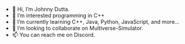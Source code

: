 - 👋 Hi, I’m Johnny Dutta.
- 💾 I’m interested programming in C++
- 🔧 I’m currently learning C++, Java, Python, JavaScript, and more...
- 🚀 I’m looking to collaborate on Multiverse-Simulator.
- 📫 You can reach me on Discord.

<!---
johnnydutta/johnnydutta is a ✨ special ✨ repository because its `README.md` (this file) appears on your GitHub profile.
You can click the Preview link to take a look at your changes.
--->
